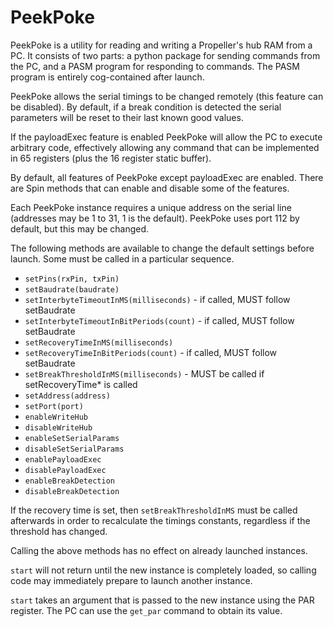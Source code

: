 # PeekPoke

PeekPoke is a utility for reading and writing a Propeller's hub RAM from a PC.
It consists of two parts: a python package for sending commands from the PC, and
a PASM program for responding to commands. The PASM program is entirely
cog-contained after launch.

PeekPoke allows the serial timings to be changed remotely (this feature can be
disabled). By default, if a break condition is detected the serial parameters will
be reset to their last known good values.

If the payloadExec feature is enabled PeekPoke will allow the PC to execute
arbitrary code, effectively allowing any command that can be implemented in 65
registers (plus the 16 register static buffer).

By default, all features of PeekPoke except payloadExec are enabled. There are
Spin methods that can enable and disable some of the features.

Each PeekPoke instance requires a unique address on the serial line (addresses
may be 1 to 31, 1 is the default). PeekPoke uses port 112 by default, but this
may be changed.

The following methods are available to change the default settings before launch.
Some must be called in a particular sequence.

- `setPins(rxPin, txPin)`
- `setBaudrate(baudrate)`
- `setInterbyteTimeoutInMS(milliseconds)` - if called, MUST follow setBaudrate
- `setInterbyteTimeoutInBitPeriods(count)` - if called, MUST follow setBaudrate
- `setRecoveryTimeInMS(milliseconds)`
- `setRecoveryTimeInBitPeriods(count)` - if called, MUST follow setBaudrate
- `setBreakThresholdInMS(milliseconds)` - MUST be called if setRecoveryTime\* is called
- `setAddress(address)`
- `setPort(port)`
- `enableWriteHub`
- `disableWriteHub`
- `enableSetSerialParams`
- `disableSetSerialParams`
- `enablePayloadExec`
- `disablePayloadExec`
- `enableBreakDetection`
- `disableBreakDetection`
  
If the recovery time is set, then `setBreakThresholdInMS` must be called afterwards
in order to recalculate the timings constants, regardless if the threshold has changed.

Calling the above methods has no effect on already launched instances.

`start` will not return until the new instance is completely loaded, so calling code
may immediately prepare to launch another instance.
  
`start` takes an argument that is passed to the new instance using the PAR register.
The PC can use the `get_par` command to obtain its value. 

